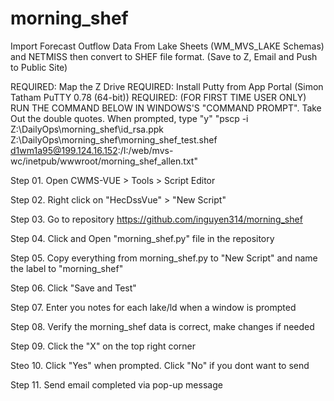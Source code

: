 # morning_shef
Import Forecast Outflow Data From Lake Sheets (WM_MVS_LAKE Schemas) and NETMISS then convert to SHEF file format. (Save to Z, Email and Push to Public Site)

REQUIRED: Map the Z Drive
REQUIRED: Install Putty from App Portal (Simon Tatham PuTTY 0.78 (64-bit))
REQUIRED: (FOR FIRST TIME USER ONLY) RUN THE COMMAND BELOW IN WINDOWS'S "COMMAND PROMPT". Take Out the double quotes. When prompted, type "y"
"pscp -i Z:\DailyOps\morning_shef\id_rsa.ppk Z:\DailyOps\morning_shef\morning_shef_test.shef d1wm1a95@199.124.16.152:/I:/web/mvs-wc/inetpub/wwwroot/morning_shef_allen.txt"


Step 01. Open CWMS-VUE > Tools > Script Editor

Step 02. Right click on "HecDssVue" > "New Script"

Step 03. Go to repository https://github.com/inguyen314/morning_shef

Step 04. Click and Open "morning_shef.py" file in the repository

Step 05. Copy everything from morning_shef.py to "New Script" and name the label to "morning_shef"

Step 06. Click "Save and Test"

Step 07. Enter you notes for each lake/ld when a window is prompted

Step 08. Verify the morning_shef data is correct, make changes if needed

Step 09. Click the "X" on the top right corner

Steo 10. Click "Yes" when prompted. Click "No" if you dont want to send

Step 11. Send email completed via pop-up message
